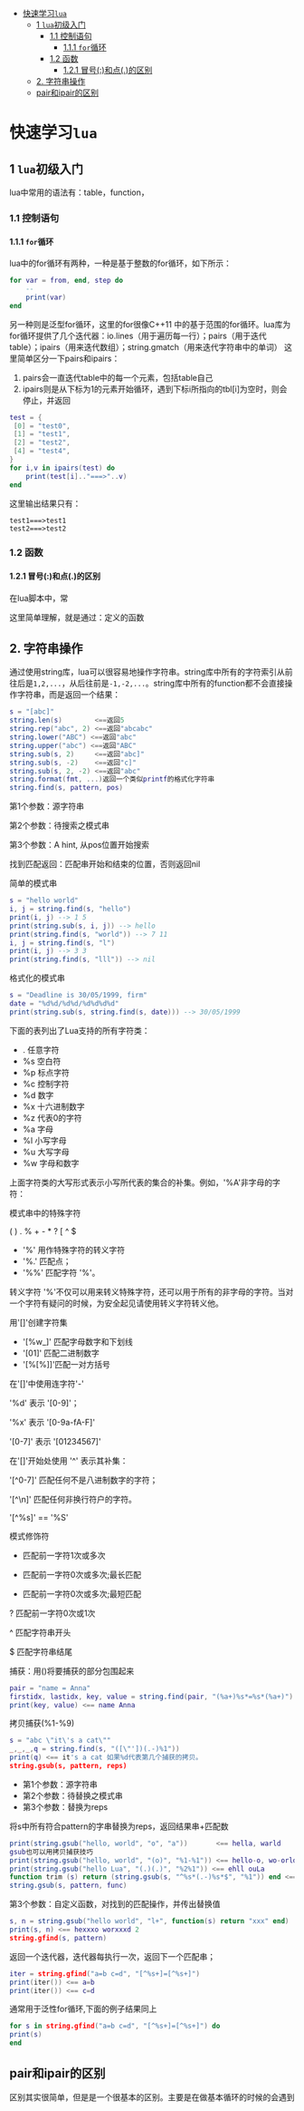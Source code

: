 <!-- TOC -->

- [快速学习`lua`](#快速学习lua)
    - [1 `lua`初级入门](#1-lua初级入门)
        - [1.1 控制语句](#11-控制语句)
            - [1.1.1 `for`循环](#111-for循环)
        - [1.2 函数](#12-函数)
            - [1.2.1 冒号(:)和点(.)的区别](#121-冒号和点的区别)
    - [2. 字符串操作](#2-字符串操作)
    - [pair和ipair的区别](#pair和ipair的区别)

<!-- /TOC -->

# 快速学习`lua`
## 1 `lua`初级入门
lua中常用的语法有：table，function，
### 1.1 控制语句
#### 1.1.1 `for`循环
lua中的for循环有两种，一种是基于整数的for循环，如下所示：
``` lua
for var = from, end, step do
    --
    print(var)
end
```
另一种则是泛型for循环，这里的for很像C++11 中的基于范围的for循环。lua库为for循环提供了几个迭代器：io.lines（用于遍历每一行）；pairs（用于迭代table）；ipairs（用来迭代数组）；string.gmatch（用来迭代字符串中的单词）
这里简单区分一下pairs和ipairs：
1. pairs会一直迭代table中的每一个元素，包括table自己
2. ipairs则是从下标为1的元素开始循环，遇到下标i所指向的tbl[i]为空时，则会停止，并返回
``` lua
test = {
 [0] = "test0",
 [1] = "test1",
 [2] = "test2",
 [4] = "test4",
}
for i,v in ipairs(test) do
    print(test[i].."===>"..v)
end
```
这里输出结果只有：
``` shell
test1===>test1
test2===>test2
```

### 1.2 函数
#### 1.2.1 冒号(:)和点(.)的区别
在lua脚本中，常

这里简单理解，就是通过：定义的函数

## 2. 字符串操作

通过使用string库，lua可以很容易地操作字符串。string库中所有的字符索引从前往后是`1,2,...`，从后往前是`-1,-2,...`。string库中所有的function都不会直接操作字符串，而是返回一个结果：
``` lua
s = "[abc]"
string.len(s)        <==返回5
string.rep("abc", 2) <==返回"abcabc"
string.lower("ABC") <==返回"abc"
string.upper("abc") <==返回"ABC"
string.sub(s, 2)     <==返回"abc]"
string.sub(s, -2)    <==返回"c]"
string.sub(s, 2, -2) <==返回"abc"
string.format(fmt, ...)返回一个类似printf的格式化字符串
string.find(s, pattern, pos)
```
第1个参数：源字符串

第2个参数：待搜索之模式串

第3个参数：A hint, 从pos位置开始搜索

找到匹配返回：匹配串开始和结束的位置，否则返回nil

简单的模式串
``` lua
s = "hello world"
i, j = string.find(s, "hello")
print(i, j) --> 1 5
print(string.sub(s, i, j)) --> hello
print(string.find(s, "world")) --> 7 11
i, j = string.find(s, "l")
print(i, j) --> 3 3
print(string.find(s, "lll")) --> nil
```

格式化的模式串
``` lua
s = "Deadline is 30/05/1999, firm"
date = "%d%d/%d%d/%d%d%d%d"
print(string.sub(s, string.find(s, date))) --> 30/05/1999
```
下面的表列出了Lua支持的所有字符类：

- . 任意字符
- %s 空白符
- %p 标点字符
- %c 控制字符
- %d 数字
- %x 十六进制数字
- %z 代表0的字符
- %a 字母
- %l 小写字母
- %u 大写字母
- %w 字母和数字

上面字符类的大写形式表示小写所代表的集合的补集。例如，'%A'非字母的字符：

模式串中的特殊字符

( ) . % + - * ? [ ^ $

- '%' 用作特殊字符的转义字符
- '%.' 匹配点；
- '%%' 匹配字符 '%'。

转义字符 '%'不仅可以用来转义特殊字符，还可以用于所有的非字母的字符。当对一个字符有疑问的时候，为安全起见请使用转义字符转义他。

用'[]'创建字符集

- '[%w_]' 匹配字母数字和下划线
- '[01]' 匹配二进制数字
- '[%[%]]'匹配一对方括号

在'[]'中使用连字符'-'

'%d'    表示 '[0-9]'；

'%x'    表示 '[0-9a-fA-F]'

'[0-7]' 表示 '[01234567]'

在'[]'开始处使用 '^' 表示其补集：

'[^0-7]' 匹配任何不是八进制数字的字符；

'[^\n]' 匹配任何非换行符户的字符。

'[^%s]' == '%S'

模式修饰符

+ 匹配前一字符1次或多次

* 匹配前一字符0次或多次;最长匹配

- 匹配前一字符0次或多次;最短匹配

? 匹配前一字符0次或1次

^ 匹配字符串开头

$ 匹配字符串结尾

捕获：用()将要捕获的部分包围起来
``` lua
pair = "name = Anna"
firstidx, lastidx, key, value = string.find(pair, "(%a+)%s*=%s*(%a+)")
print(key, value) <== name Anna
```
拷贝捕获(%1-%9)

``` lua
s = "abc \"it\'s a cat\""
_,_,_,q = string.find(s, "([\"'])(.-)%1"))
print(q) <== it's a cat 如果%d代表第几个捕获的拷贝。
string.gsub(s, pattern, reps)
```
- 第1个参数：源字符串
- 第2个参数：待替换之模式串
- 第3个参数：替换为reps

将s中所有符合pattern的字串替换为reps，返回结果串+匹配数
``` lua
print(string.gsub("hello, world", "o", "a"))       <== hella, warld        2
gsub也可以用拷贝捕获技巧
print(string.gsub("hello, world", "(o)", "%1-%1")) <== hello-o, wo-orld    2
print(string.gsub("hello Lua", "(.)(.)", "%2%1")) <== ehll ouLa           4
function trim (s) return (string.gsub(s, "^%s*(.-)%s*$", "%1")) end <== 注意匹配数用括号丢弃
string.gsub(s, pattern, func)
``` 
第3个参数：自定义函数，对找到的匹配操作，并传出替换值
``` lua
s, n = string.gsub("hello world", "l+", function(s) return "xxx" end)
print(s, n) <== hexxxo worxxxd 2
string.gfind(s, pattern)
``` 
返回一个迭代器，迭代器每执行一次，返回下一个匹配串；
``` lua
iter = string.gfind("a=b c=d", "[^%s+]=[^%s+]")
print(iter()) <== a=b
print(iter()) <== c=d
```
通常用于泛性for循环,下面的例子结果同上
``` lua
for s in string.gfind("a=b c=d", "[^%s+]=[^%s+]") do
print(s)
end
```


## pair和ipair的区别
区别其实很简单，但是是一个很基本的区别。主要是在做基本循环的时候的会遇到










